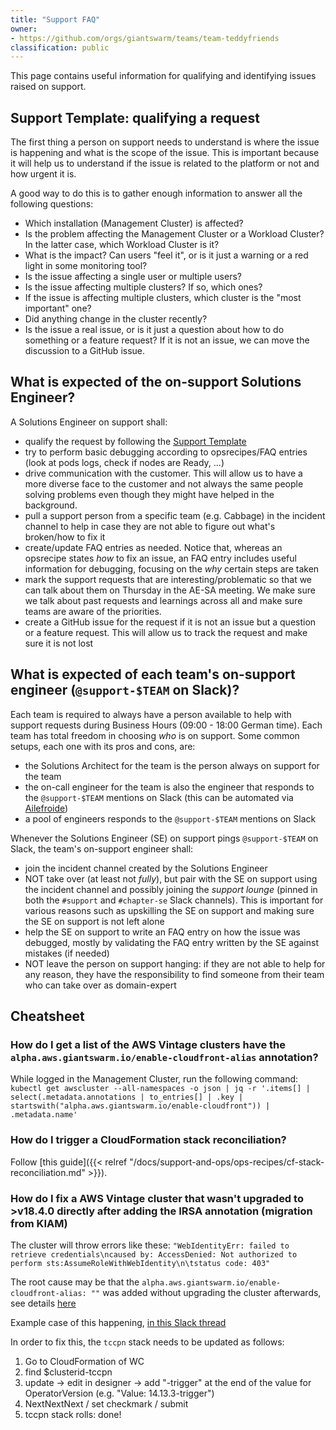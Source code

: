 ```yaml
---
title: "Support FAQ"
owner:
- https://github.com/orgs/giantswarm/teams/team-teddyfriends
classification: public
---
```


This page contains useful information for qualifying and identifying issues raised on support.

## Support Template: qualifying a request

The first thing a person on support needs to understand is where the issue is happening and what is the scope of the issue. This is important because it will help us to understand if the issue is related to the platform or not and how urgent it is.

A good way to do this is to gather enough information to answer all the following questions:

- Which installation (Management Cluster) is affected?
- Is the problem affecting the Management Cluster or a Workload Cluster? In the latter case, which Workload Cluster is it?
- What is the impact? Can users "feel it", or is it just a warning or a red light in some monitoring tool?
- Is the issue affecting a single user or multiple users?
- Is the issue affecting multiple clusters? If so, which ones?
- If the issue is affecting multiple clusters, which cluster is the "most important" one?
- Did anything change in the cluster recently?
- Is the issue a real issue, or is it just a question about how to do something or a feature request? If it is not an issue, we can move the discussion to a GitHub issue.

## What is expected of the on-support Solutions Engineer?

A Solutions Engineer on support shall:

- qualify the request by following the [Support Template](#support-template-qualifying-a-request)
- try to perform basic debugging according to opsrecipes/FAQ entries (look at pods logs, check if nodes are Ready, ...)
- drive communication with the customer. This will allow us to have a more diverse face to the customer and not always the same people solving problems even though they might have helped in the background.
- pull a support person from a specific team (e.g. Cabbage) in the incident channel to help in case they are not able to figure out what's broken/how to fix it
- create/update FAQ entries as needed. Notice that, whereas an opsrecipe states _how_ to fix an issue, an FAQ entry includes useful information for debugging, focusing on the _why_ certain steps are taken
- mark the support requests that are interesting/problematic so that we can talk about them on Thursday in the AE-SA meeting. We make sure we talk about past requests and learnings across all and make sure teams are aware of the priorities.
- create a GitHub issue for the request if it is not an issue but a question or a feature request. This will allow us to track the request and make sure it is not lost

## What is expected of each team's on-support engineer (`@support-$TEAM` on Slack)?

Each team is required to always have a person available to help with support requests during Business Hours (09:00 - 18:00 German time). Each team has total freedom in choosing *who* is on support. Some common setups, each one with its pros and cons, are:
- the Solutions Architect for the team is the person always on support for the team
- the on-call engineer for the team is also the engineer that responds to the `@support-$TEAM` mentions on Slack (this can be automated via [Ailefroide](https://github.com/giantswarm/ailefroide-app/))
- a pool of engineers responds to the `@support-$TEAM` mentions on Slack

Whenever the Solutions Engineer (SE) on support pings `@support-$TEAM` on Slack, the team's on-support engineer shall:
- join the incident channel created by the Solutions Engineer
- NOT take over (at least not *fully*), but pair with the SE on support using the incident channel and possibly joining the _support lounge_ (pinned in both the `#support` and `#chapter-se` Slack channels). This is important for various reasons such as upskilling the SE on support and making sure the SE on support is not left alone
- help the SE on support to write an FAQ entry on how the issue was debugged, mostly by validating the FAQ entry written by the SE against mistakes (if needed)
- NOT leave the person on support hanging: if they are not able to help for any reason, they have the responsibility to find someone from their team who can take over as domain-expert

## Cheatsheet

### How do I get a list of the AWS Vintage clusters have the `alpha.aws.giantswarm.io/enable-cloudfront-alias` annotation?

While logged in the Management Cluster, run the following command: `kubectl get awscluster --all-namespaces -o json | jq -r '.items[] | select(.metadata.annotations | to_entries[] | .key | startswith("alpha.aws.giantswarm.io/enable-cloudfront")) | .metadata.name'`

### How do I trigger a CloudFormation stack reconciliation?

Follow [this guide]({{< relref "/docs/support-and-ops/ops-recipes/cf-stack-reconciliation.md" >}}).

### How do I fix a AWS Vintage cluster that wasn't upgraded to >v18.4.0 directly after adding the IRSA annotation (migration from KIAM)

The cluster will throw errors like these: `"WebIdentityErr: failed to retrieve credentials\ncaused by: AccessDenied: Not authorized to perform sts:AssumeRoleWithWebIdentity\n\tstatus code: 403"`

The root cause may be that the `alpha.aws.giantswarm.io/enable-cloudfront-alias: ""` was added without upgrading the cluster afterwards, see details [here](https://github.com/giantswarm/releases/blob/cbac05e314f4bcd4caedc8350ebbe804b902f108/aws/v18.4.0/README.md?plain=1#L8)

Example case of this happening, [in this Slack thread](https://gigantic.slack.com/archives/C268Q4WNL/p1688719236782879)

In order to fix this, the `tccpn` stack needs to be updated as follows: 
1. Go to CloudFormation of WC
2. find $clusterid-tccpn 
3. update -> edit in designer -> add "-trigger" at the end of the value for OperatorVersion (e.g. "Value: 14.13.3-trigger")
4. NextNextNext / set checkmark / submit
5. tccpn stack rolls: done!

